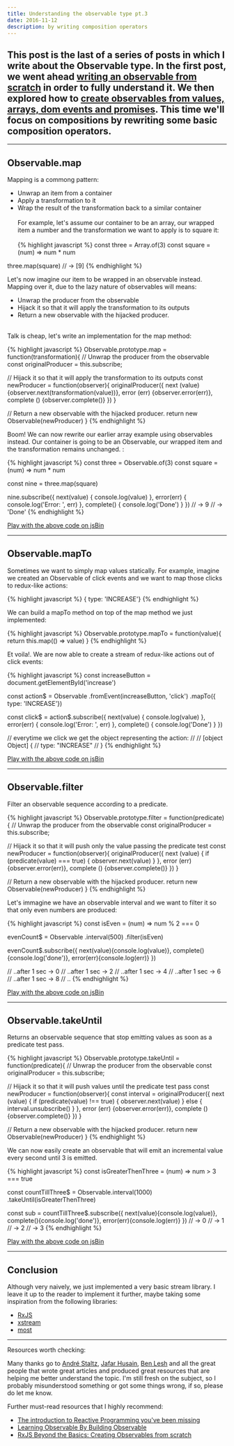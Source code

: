 ```yaml
---
title: Understanding the observable type pt.3
date: 2016-11-12
description: by writing composition operators
---
```


## This post is the last of a series of posts in which I write about the Observable type. In the first post, we went ahead [writing an observable from scratch](http://nick.balestra.ch/2016/Understanding-the-observable-type/) in order to fully understand it. We then explored how to [create observables from values, arrays, dom events and promises](http://nick.balestra.ch/2016/creating-observables/). This time we'll focus on compositions by rewriting some basic composition operators.

***

## Observable.map

Mapping is a commong pattern:

  - Unwrap an item from a container
  - Apply a transformation to it
  - Wrap the result of the transformation back to a similar container
<br /><br />
For example, let's assume our container to be an array, our wrapped item a number and the transformation we want to apply is to square it:
<br /><br />
{% highlight javascript %}
const three = Array.of(3)
const square = (num) => num * num

three.map(square)
// -> [9]
{% endhighlight %}

Let's now imagine our item to be wrapped in an observable instead. Mapping over it, due to the lazy nature of observables will means:

  - Unwrap the producer from the observable
  - Hijack it so that it will apply the transformation to its outputs
  - Return a new observable with the hijacked producer.
<br /><br />

Talk is cheap, let's write an implementation for the map method:

{% highlight javascript %}
Observable.prototype.map = function(transformation){
  // Unwrap the producer from the observable
  const originalProducer = this.subscribe;

  // Hijack it so that it will apply the transformation to its outputs
  const newProducer = function(observer){
    originalProducer({
      next (value) {observer.next(transformation(value))},
      error (err) {observer.error(err)},
      complete () {observer.complete()}
    })
  }

  // Return a new observable with the hijacked producer.
  return new Observable(newProducer)
}
{% endhighlight %}

Boom! We can now rewrite our earlier array example using observables instead. Our container is going to be an Observable, our wrapped item and the transformation remains unchanged.
:

{% highlight javascript %}
const three = Observable.of(3)
const square = (num) => num * num

const nine = three.map(square)

nine.subscribe({
  next(value) { console.log(value) },
  error(err) { console.log('Error: ', err) },
  complete() { console.log('Done') }
})
// -> 9
// -> 'Done'
{% endhighlight %}

[Play with the above code on jsBin](https://jsbin.com/dodajiwapo/edit?js,console)

***

## Observable.mapTo

Sometimes we want to simply map values statically. For example, imagine we created an Observable of click events and we want to map those clicks to redux-like actions:

{% highlight javascript %}
{ type: 'INCREASE'}
{% endhighlight %}

We can build a mapTo method on top of the map method we just implemented:

{% highlight javascript %}
Observable.prototype.mapTo = function(value){
  return this.map(() => value)
}
{% endhighlight %}

Et voila!. We are now able to create a stream of redux-like actions out of click events:

{% highlight javascript %}
const increaseButton  = document.getElementById('increase')

const action$ = Observable
  .fromEvent(increaseButton, 'click')
  .mapTo({ type: 'INCREASE'})

const click$ = action$.subscribe({
  next(value) { console.log(value) },
  error(err) { console.log('Error: ', err) },
  complete() { console.log('Done') }
})

// everytime we click we get the object representing the action:
//
// [object Object] {
//   type: "INCREASE"
// }
{% endhighlight %}

[Play with the above code on jsBin](https://jsbin.com/johulucofa/edit?js,console,output)

***

## Observable.filter

Filter an observable sequence according to a predicate.

{% highlight javascript %}
Observable.prototype.filter = function(predicate){
  // Unwrap the producer from the observable
  const originalProducer = this.subscribe;

  // Hijack it so that it will push only the value passing the predicate test
  const newProducer = function(observer){
    originalProducer({
      next (value) {
        if (predicate(value) === true) {
          observer.next(value)
        }
      },
      error (err) {observer.error(err)},
      complete () {observer.complete()}
    })
  }

  // Return a new observable with the hijacked producer.
  return new Observable(newProducer)
}
{% endhighlight %}

Let's immagine we have an observable interval and we want to filter it so that only even numbers are produced:

{% highlight javascript %}
const isEven = (num) => num % 2 === 0

evenCount$ = Observable
  .interval(500)
  .filter(isEven)

evenCount$.subscribe({
  next(value){console.log(value)},
  complete(){console.log('done')},
  error(err){console.log(err)}
})

// ..after 1 sec -> 0
// ..after 1 sec -> 2
// ..after 1 sec -> 4
// ..after 1 sec -> 6
// ..after 1 sec -> 8
// ..
{% endhighlight %}

[Play with the above code on jsBin](https://jsbin.com/buzofulisu/edit?js,console)

***

## Observable.takeUntil

Returns an observable sequence that stop emitting values as soon as a predicate test pass.

{% highlight javascript %}
Observable.prototype.takeUntil = function(predicate){
  // Unwrap the producer from the observable
  const originalProducer = this.subscribe;

  // Hijack it so that it will push values until the predicate test pass
  const newProducer = function(observer){
    const interval = originalProducer({
      next (value) {
        if (predicate(value) !== true) {
          observer.next(value)
        } else {
          interval.unsubscribe()
        }
      },
      error (err) {observer.error(err)},
      complete () {observer.complete()}
    })
  }

  // Return a new observable with the hijacked producer.
  return new Observable(newProducer)
}
{% endhighlight %}

We can now easily create an observable that will emit an incremental value every second until 3 is emitted.

{% highlight javascript %}
const isGreaterThenThree = (num) => num > 3 === true

const countTillThree$ = Observable.interval(1000)
  .takeUntil(isGreaterThenThree)

const sub = countTillThree$.subscribe({
  next(value){console.log(value)},
  complete(){console.log('done')},
  error(err){console.log(err)}
})
// -> 0
// -> 1
// -> 2
// -> 3
{% endhighlight %}

[Play with the above code on jsBin](https://jsbin.com/visexuruya/edit?js,console)

***

## Conclusion

Although very naively, we just implemented a very basic stream library. I leave it up to the reader to implement it further, maybe taking some inspiration from the following libraries:

- [RxJS](https://github.com/Reactive-Extensions/RxJS/)
- [xstream](https://github.com/staltz/xstream)
- [most](https://github.com/cujojs/most)

***

Resources worth checking:

Many thanks go to [André Staltz](https://twitter.com/andrestaltz), [Jafar Husain](https://twitter.com/jhusain), [Ben Lesh](https://twitter.com/BenLesh) and all the great people that wrote great articles and produced great resources that are helping me better understand the topic. I'm still fresh on the subject, so I probably misunderstood something or got some things wrong, if so, please do let me know.

Further must-read resources that I highly recommend:

- [The introduction to Reactive Programming you've been missing](https://gist.github.com/staltz/868e7e9bc2a7b8c1f754)
- [Learning Observable By Building Observable](https://medium.com/@benlesh/learning-observable-by-building-observable-d5da57405d87)
- [RxJS Beyond the Basics: Creating Observables from scratch](https://egghead.io/courses/rxjs-beyond-the-basics-creating-observables-from-scratch)
